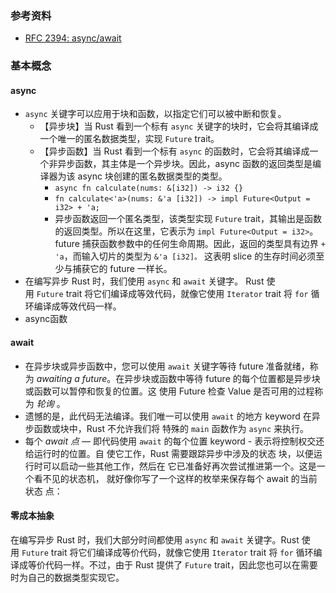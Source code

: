 ### 参考资料
- [RFC 2394: async/await](https://rust-lang.github.io/rfcs/2394-async_await.html?accessToken=eyJhbGciOiJIUzI1NiIsImtpZCI6ImRlZmF1bHQiLCJ0eXAiOiJKV1QifQ.eyJleHAiOjE3NDg5NjI5MTEsImZpbGVHVUlEIjoiS2xrS3ZlZ1pvZXVkdzdxZCIsImlhdCI6MTc0ODk2MjYxMSwiaXNzIjoidXBsb2FkZXJfYWNjZXNzX3Jlc291cmNlIiwicGFhIjoiYWxsOmFsbDoiLCJ1c2VySWQiOjU5Nzc4NDgzfQ.GX)

### 基本概念
#### async
- `async` 关键字可以应用于块和函数，以指定它们可以被中断和恢复。
    - 【异步块】当 Rust 看到一个标有 `async` 关键字的块时，它会将其编译成一个唯一的匿名数据类型，实现 `Future` trait。
    - 【异步函数】当 Rust 看到一个标有 `async` 的函数时，它会将其编译成一个非异步函数，其主体是一个异步块。因此，async 函数的返回类型是编译器为该 async 块创建的匿名数据类型的类型。
	    - `async fn calculate(nums: &[i32]) -> i32 {}`
	    - `fn calculate<'a>(nums: &'a [i32]) -> impl Future<Output = i32> + 'a;` 
	    - 异步函数返回一个匿名类型，该类型实现 `Future` trait，其输出是函数的返回类型。所以在这里，它表示为 `impl Future<Output = i32>`。future 捕获函数参数中的任何生命周期。因此，返回的类型具有边界 `+ 'a`，而输入切片的类型为 `&'a [i32]。` 这表明 slice 的生存时间必须至少与捕获它的 future 一样长。
- 在编写异步 Rust 时，我们使用 `async` 和 `await` 关键字。 Rust 使用 `Future` trait 将它们编译成等效代码，就像它使用 `Iterator` trait 将 `for` 循环编译成等效代码一样。
- async函数

#### await
- 在异步块或异步函数中，您可以使用 `await` 关键字等待 future 准备就绪，称为 _awaiting a future_。在异步块或函数中等待 future 的每个位置都是异步块或函数可以暂停和恢复的位置。这 使用 Future 检查 Value 是否可用的过程称为 _轮询_ 。
- 遗憾的是，此代码无法编译。我们唯一可以使用 `await` 的地方 keyword 在异步函数或块中，Rust 不允许我们将 特殊的 `main` 函数作为 `async` 来执行。
- 每个 _await 点_ — 即代码使用 `await` 的每个位置 keyword - 表示将控制权交还给运行时的位置。自 使它工作，Rust 需要跟踪异步中涉及的状态 块，以便运行时可以启动一些其他工作，然后在 它已准备好再次尝试推进第一个。这是一个看不见的状态机， 就好像你写了一个这样的枚举来保存每个 await 的当前状态 点：
#### 零成本抽象
在编写异步 Rust 时，我们大部分时间都使用 `async` 和 `await` 关键字。Rust 使用 `Future` trait 将它们编译成等价代码，就像它使用 `Iterator` trait 将 `for` 循环编译成等价代码一样。不过，由于 Rust 提供了 `Future` trait，因此您也可以在需要时为自己的数据类型实现它。